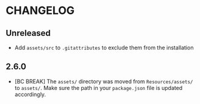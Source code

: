# CHANGELOG

## Unreleased

-   Add `assets/src` to `.gitattributes` to exclude them from the installation

## 2.6.0

-   [BC BREAK] The `assets/` directory was moved from `Resources/assets/` to `assets/`. Make
    sure the path in your `package.json` file is updated accordingly.
